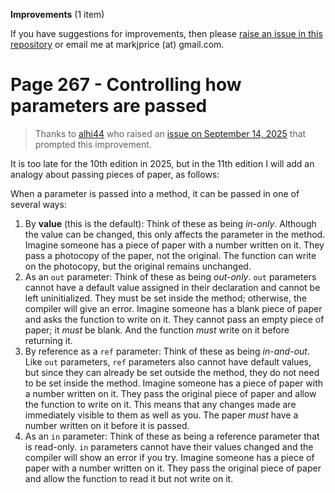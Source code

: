 **Improvements** (1 item)

If you have suggestions for improvements, then please [raise an issue in this repository](https://github.com/markjprice/cs14net10/issues) or email me at markjprice (at) gmail.com.

# Page 267 - Controlling how parameters are passed

> Thanks to [alhi44](https://github.com/alhi44) who raised an [issue on September 14, 2025](https://github.com/markjprice/cs13net9/issues/78) that prompted this improvement.

It is too late for the 10th edition in 2025, but in the 11th edition I will add an analogy about passing pieces of paper, as follows: 

When a parameter is passed into a method, it can be passed in one of several ways:

1. By **value** (this is the default): Think of these as being *in-only*. Although the value can be changed, this only affects the parameter in the method. Imagine someone has a piece of paper with a number written on it. They pass a photocopy of the paper, not the original. The function can write on the photocopy, but the original remains unchanged.
2. As an `out` parameter: Think of these as being *out-only*. `out` parameters cannot have a default value assigned in their declaration and cannot be left uninitialized. They must be set inside the method; otherwise, the compiler will give an error. Imagine someone has a blank piece of paper and asks the function to write on it. They cannot pass an empty piece of paper; it *must* be blank. And the function *must* write on it before returning it.
3. By reference as a `ref` parameter: Think of these as being *in-and-out*. Like `out` parameters, `ref` parameters also cannot have default values, but since they can already be set outside the method, they do not need to be set inside the method. Imagine someone has a piece of paper with a number written on it. They pass the original piece of paper and allow the function to write on it. This means that any changes made are immediately visible to them as well as you. The paper *must* have a number written on it before it is passed.
4. As an `in` parameter: Think of these as being a reference parameter that is read-only. `in` parameters cannot have their values changed and the compiler will show an error if you try. Imagine someone has a piece of paper with a number written on it. They pass the original piece of paper and allow the function to read it but not write on it.
